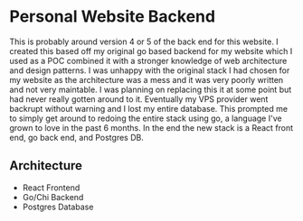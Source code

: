 # Personal Website Backend

This is probably around version 4 or 5 of the back end for this website. I created this based off my original go based backend for my website which I used as a POC combined it with a stronger knowledge of web architecture and design patterns. I was unhappy with the original stack I had chosen for my website as the architecture was a mess and it was very poorly written and not very maintable. I was planning on replacing this it at some point but had never really gotten around to it. Eventually my VPS provider went backrupt without warning and I lost my entire database. This prompted me to simply get around to redoing the entire stack using go, a language I've grown to love in the past 6 months. In the end the new stack is a React front end, go back end, and Postgres DB.

## Architecture
* React Frontend
* Go/Chi Backend
* Postgres Database